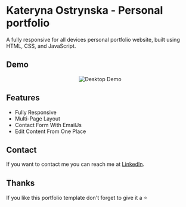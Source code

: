# Kateryna Ostrynska - Personal portfolio

A fully responsive for all devices personal portfolio website, built using HTML, CSS, and JavaScript.

## Demo

<p align="center">
  <img src="https://res.cloudinary.com/dcjlswtup/image/upload/v1689684436/Screen_Recording_2023-07-18_at_15.42.30_l5aegg.gif" alt="Desktop Demo">
</p>

## Features

* Fully Responsive
* Multi-Page Layout
* Contact Form With EmailJs
* Edit Content From One Place

## Contact

If you want to contact me you can reach me at [LinkedIn](https://www.linkedin.com/in/kateryna-ostrynska-9155b0151/).

## Thanks

If you like this portfolio template don't forget to give it a ⭐
